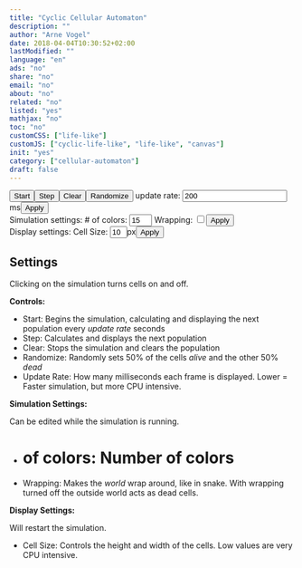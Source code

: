 ```yaml
---
title: "Cyclic Cellular Automaton"
description: ""
author: "Arne Vogel"
date: 2018-04-04T10:30:52+02:00
lastModified: ""
language: "en"
ads: "no"
share: "no"
email: "no"
about: "no"
related: "no"
listed: "yes"
mathjax: "no"
toc: "no"
customCSS: ["life-like"]
customJS: ["cyclic-life-like", "life-like", "canvas"]
init: "yes"
category: ["cellular-automaton"]
draft: false
---
```


<div id="canvasWrapper" class="canvasWrapper">
    <canvas id="canvas" class="canvas" height="320" width="480"></canvas>
</div>
<div>
<button class="btn" id="startStop" onclick="startStop()">Start</button><button class="btn" onclick="createAndDrawNextPopulation()">Step</button><button class="btn" onclick="clearScreen()">Clear</button><button class="btn" onclick="randomize()">Randomize</button> update rate: <input value="200" class="width30" id="speed"></input><span>ms</span><button class="btn" onclick="updateSpeed()">Apply</button>
</div>
<div>
Simulation settings: # of colors: <input type="number" style="width:40px" id="n" value="15"> Wrapping: <input class="checkbox" id="wrap" type="checkbox"><button class="btn" onclick="gameChange()">Apply</button>
</div>
<div class="input_with_appended_unit">
Display settings: Cell Size: <input style="width:30px" value="10" id="cellSize"></input><span>px</span><button  class="btn" onclick="lvlChange()">Apply</button>
</div>

## Settings

Clicking on the simulation turns cells on and off.

**Controls:**

 * Start: Begins the simulation, calculating and displaying the next population every _update rate_ seconds
 * Step: Calculates and displays the next population
 * Clear: Stops the simulation and clears the population
 * Randomize: Randomly sets 50% of the cells _alive_ and the other 50% _dead_
 * Update Rate: How many milliseconds each frame is displayed. Lower = Faster simulation, but more CPU intensive.

**Simulation Settings:**

Can be edited while the simulation is running.

 * # of colors: Number of colors
 * Wrapping: Makes the _world_ wrap around, like in snake. With wrapping turned off the outside world acts as dead cells.

**Display Settings:**

Will restart the simulation.

 * Cell Size: Controls the height and width of the cells. Low values are very CPU intensive.
 